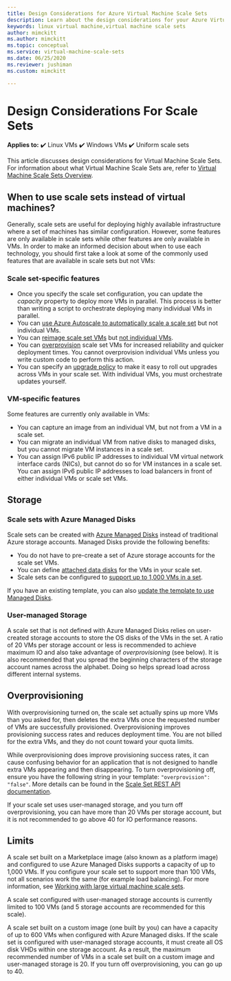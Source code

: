 ```yaml
---
title: Design Considerations for Azure Virtual Machine Scale Sets
description: Learn about the design considerations for your Azure Virtual Machine Scale Sets. Compare scale sets features with VM features.
keywords: linux virtual machine,virtual machine scale sets
author: mimckitt
ms.author: mimckitt
ms.topic: conceptual
ms.service: virtual-machine-scale-sets
ms.date: 06/25/2020
ms.reviewer: jushiman
ms.custom: mimckitt

---
```

# Design Considerations For Scale Sets

**Applies to:** :heavy_check_mark: Linux VMs :heavy_check_mark: Windows VMs :heavy_check_mark: Uniform scale sets

This article discusses design considerations for Virtual Machine Scale Sets. For information about what Virtual Machine Scale Sets are, refer to [Virtual Machine Scale Sets Overview](./overview.md).

## When to use scale sets instead of virtual machines?
Generally, scale sets are useful for deploying highly available infrastructure where a set of machines has similar configuration. However, some features are only available in scale sets while other features are only available in VMs. In order to make an informed decision about when to use each technology, you should first take a look at some of the commonly used features that are available in scale sets but not VMs:

### Scale set-specific features

- Once you specify the scale set configuration, you can update the *capacity* property to deploy more VMs in parallel. This process is better than writing a script to orchestrate deploying many individual VMs in parallel.
- You can [use Azure Autoscale to automatically scale a scale set](./virtual-machine-scale-sets-autoscale-overview.md) but not individual VMs.
- You can [reimage scale set VMs](/rest/api/compute/virtualmachinescalesets/reimage) but [not individual VMs](/rest/api/compute/virtualmachines).
- You can [overprovision](#overprovisioning) scale set VMs for increased reliability and quicker deployment times. You cannot overprovision individual VMs unless you write custom code to perform this action.
- You can specify an [upgrade policy](./virtual-machine-scale-sets-upgrade-scale-set.md) to make it easy to roll out upgrades across VMs in your scale set. With individual VMs, you must orchestrate updates yourself.

### VM-specific features

Some features are currently only available in VMs:

- You can capture an image from an individual VM, but not from a VM in a scale set.
- You can migrate an individual VM from native disks to managed disks, but you cannot migrate VM instances in a scale set.
- You can assign IPv6 public IP addresses to individual VM virtual network interface cards (NICs), but cannot do so for VM instances in a scale set. You can assign IPv6 public IP addresses to load balancers in front of either individual VMs or scale set VMs.

## Storage

### Scale sets with Azure Managed Disks
Scale sets can be created with [Azure Managed Disks](../virtual-machines/managed-disks-overview.md) instead of traditional Azure storage accounts. Managed Disks provide the following benefits:
- You do not have to pre-create a set of Azure storage accounts for the scale set VMs.
- You can define [attached data disks](virtual-machine-scale-sets-attached-disks.md) for the VMs in your scale set.
- Scale sets can be configured to [support up to 1,000 VMs in a set](virtual-machine-scale-sets-placement-groups.md). 

If you have an existing template, you can also [update the template to use Managed Disks](virtual-machine-scale-sets-convert-template-to-md.md).

### User-managed Storage
A scale set that is not defined with Azure Managed Disks relies on user-created storage accounts to store the OS disks of the VMs in the set. A ratio of 20 VMs per storage account or less is recommended to achieve maximum IO and also take advantage of _overprovisioning_ (see below). It is also recommended that you spread the beginning characters of the storage account names across the alphabet. Doing so helps spread load across different internal systems. 


## Overprovisioning
With overprovisioning turned on, the scale set actually spins up more VMs than you asked for, then deletes the extra VMs once the requested number of VMs are successfully provisioned. Overprovisioning improves provisioning success rates and reduces deployment time. You are not billed for the extra VMs, and they do not count toward your quota limits.

While overprovisioning does improve provisioning success rates, it can cause confusing behavior for an application that is not designed to handle extra VMs appearing and then disappearing. To turn overprovisioning off, ensure you have the following string in your template: `"overprovision": "false"`. More details can be found in the [Scale Set REST API documentation](/rest/api/virtualmachinescalesets/create-or-update-a-set).

If your scale set uses user-managed storage, and you turn off overprovisioning, you can have more than 20 VMs per storage account, but it is not recommended to go above 40 for IO performance reasons. 

## Limits
A scale set built on a Marketplace image (also known as a platform image) and configured to use Azure Managed Disks supports a capacity of up to 1,000 VMs. If you configure your scale set to support more than 100 VMs, not all scenarios work the same (for example load balancing). For more information, see [Working with large virtual machine scale sets](virtual-machine-scale-sets-placement-groups.md). 

A scale set configured with user-managed storage accounts is currently limited to 100 VMs (and 5 storage accounts are recommended for this scale).

A scale set built on a custom image (one built by you) can have a capacity of up to 600 VMs when configured with Azure Managed disks. If the scale set is configured with user-managed storage accounts, it must create all OS disk VHDs within one storage account. As a result, the maximum recommended number of VMs in a scale set built on a custom image and user-managed storage is 20. If you turn off overprovisioning, you can go up to 40.
